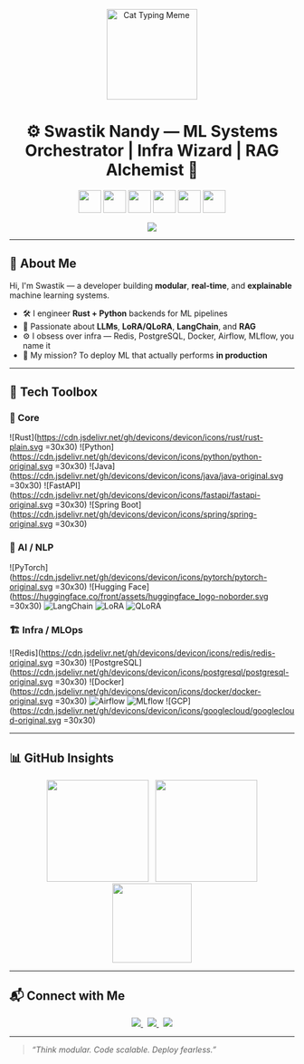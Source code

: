 <!-- 👨‍💻 Hero Section with Icons + 1 Meme -->
<p align="center">
  <img src="https://media.giphy.com/media/VbnUQpnihPSIgIXuZv/giphy.gif" width="160" alt="Cat Typing Meme"/>
</p>

<h1 align="center">⚙️ Swastik Nandy — ML Systems Orchestrator | Infra Wizard | RAG Alchemist 🧠</h1>

<p align="center">
  <img src="https://cdn.jsdelivr.net/gh/devicons/devicon/icons/python/python-original.svg" width="40"/>
  <img src="https://cdn.jsdelivr.net/gh/devicons/devicon/icons/rust/rust-plain.svg" width="40"/>
  <img src="https://cdn.jsdelivr.net/gh/devicons/devicon/icons/docker/docker-original.svg" width="40"/>
  <img src="https://cdn.jsdelivr.net/gh/devicons/devicon/icons/redis/redis-original.svg" width="40"/>
  <img src="https://cdn.jsdelivr.net/gh/devicons/devicon/icons/postgresql/postgresql-original.svg" width="40"/>
  <img src="https://cdn.jsdelivr.net/gh/devicons/devicon/icons/googlecloud/googlecloud-original.svg" width="40"/>
</p>

<p align="center">
  <img src="https://readme-typing-svg.demolab.com?font=Fira+Code&pause=900&color=00FFFF&center=true&vCenter=true&width=700&lines=Real-time+LLM+Pipelines+%7C+RAG+%2B+Rust+%2B+Redis;Infra+That+Thinks%2C+Scales%2C+Talks.;LoRA+%2C+QLoRA+%2C+LangChain+%2C+FastAPI+%2C+Tokio+%F0%9F%94%A5" />
</p>

---

## 🧩 About Me

Hi, I'm Swastik — a developer building **modular**, **real-time**, and **explainable** machine learning systems.

- 🛠️ I engineer **Rust + Python** backends for ML pipelines
- 🧠 Passionate about **LLMs**, **LoRA/QLoRA**, **LangChain**, and **RAG**
- ⚙️ I obsess over infra — Redis, PostgreSQL, Docker, Airflow, MLflow, you name it
- 🚀 My mission? To deploy ML that actually performs **in production**

---

## 🧰 Tech Toolbox

### 🚀 Core

![Rust](https://cdn.jsdelivr.net/gh/devicons/devicon/icons/rust/rust-plain.svg =30x30)
![Python](https://cdn.jsdelivr.net/gh/devicons/devicon/icons/python/python-original.svg =30x30)
![Java](https://cdn.jsdelivr.net/gh/devicons/devicon/icons/java/java-original.svg =30x30)
![FastAPI](https://cdn.jsdelivr.net/gh/devicons/devicon/icons/fastapi/fastapi-original.svg =30x30)
![Spring Boot](https://cdn.jsdelivr.net/gh/devicons/devicon/icons/spring/spring-original.svg =30x30)

### 🔬 AI / NLP

![PyTorch](https://cdn.jsdelivr.net/gh/devicons/devicon/icons/pytorch/pytorch-original.svg =30x30)
![Hugging Face](https://huggingface.co/front/assets/huggingface_logo-noborder.svg =30x30)
![LangChain](https://img.shields.io/badge/LangChain-black?style=flat&logo=langchain&logoColor=white)
![LoRA](https://img.shields.io/badge/LoRA-FF66CC?style=flat)
![QLoRA](https://img.shields.io/badge/QLoRA-9146FF?style=flat)

### 🏗 Infra / MLOps

![Redis](https://cdn.jsdelivr.net/gh/devicons/devicon/icons/redis/redis-original.svg =30x30)
![PostgreSQL](https://cdn.jsdelivr.net/gh/devicons/devicon/icons/postgresql/postgresql-original.svg =30x30)
![Docker](https://cdn.jsdelivr.net/gh/devicons/devicon/icons/docker/docker-original.svg =30x30)
![Airflow](https://img.shields.io/badge/Airflow-017CEE?style=flat&logo=apacheairflow)
![MLflow](https://img.shields.io/badge/MLflow-0194E2?style=flat&logo=mlflow)
![GCP](https://cdn.jsdelivr.net/gh/devicons/devicon/icons/googlecloud/googlecloud-original.svg =30x30)

---

## 📊 GitHub Insights

<p align="center">
  <img src="https://github-readme-stats.vercel.app/api?username=swastiknandy&show_icons=true&theme=tokyonight" height="180px" />
  &nbsp;
  <img src="https://github-readme-stats.vercel.app/api/top-langs/?username=swastiknandy&layout=compact&theme=tokyonight" height="180px" />
  <br/>
  <img src="https://streak-stats.demolab.com?user=swastiknandy&theme=tokyonight&hide_border=true" height="140px" />
</p>

---

## 📬 Connect with Me

<p align="center">
  <a href="https://www.linkedin.com/in/swastik-nandy/">
    <img src="https://img.shields.io/badge/LinkedIn-%230077B5?style=for-the-badge&logo=linkedin&logoColor=white" />
  </a>
  &nbsp;
  <a href="https://huggingface.co/your-username">
    <img src="https://img.shields.io/badge/HuggingFace-%23FFD21F?style=for-the-badge&logo=huggingface&logoColor=black" />
  </a>
  &nbsp;
  <a href="https://yourdomain.dev">
    <img src="https://img.shields.io/badge/Portfolio-%23000000?style=for-the-badge&logo=github&logoColor=white" />
  </a>
</p>

---

> _“Think modular. Code scalable. Deploy fearless.”_
